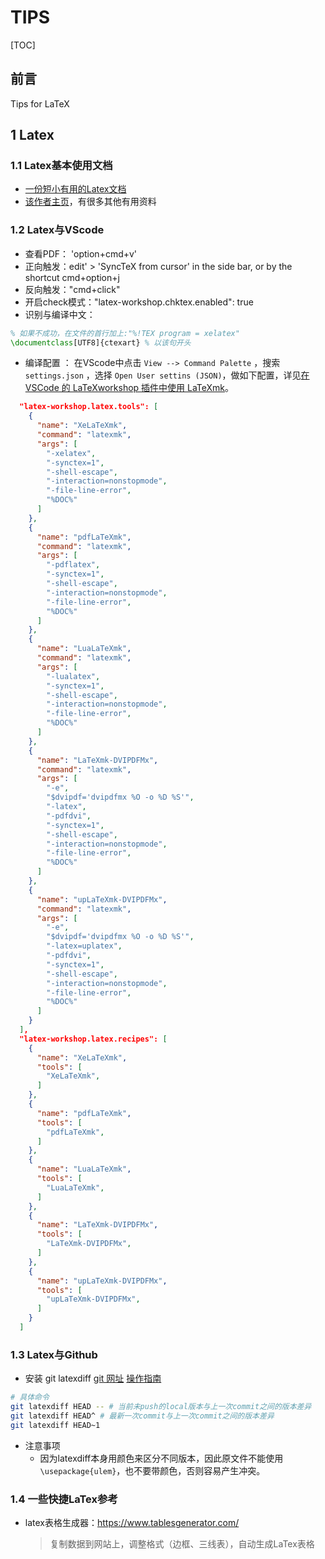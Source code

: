 # **TIPS**

[TOC]

## 前言

Tips for LaTeX

## 1 Latex

### 1.1 Latex基本使用文档

- [一份短小有用的Latex文档](https://liam.page/2014/09/08/latex-introduction/)
- [该作者主页](https://liam.page/)，有很多其他有用资料

### 1.2 Latex与VScode

- 查看PDF： 'option+cmd+v'
- 正向触发：edit' > 'SyncTeX from cursor' in the side bar, or by the shortcut cmd+option+j
- 反向触发："cmd+click"
- 开启check模式："latex-workshop.chktex.enabled": true
- 识别与编译中文：
  
```latex
% 如果不成功，在文件的首行加上:"%!TEX program = xelatex"
\documentclass[UTF8]{ctexart} % 以该句开头
```

- 编译配置 ：
在VScode中点击 `View --> Command Palette` ，搜索 `settings.json` ，选择 `Open User settins (JSON)`，做如下配置，详见[在 VSCode 的 LaTeXworkshop 插件中使用 LaTeXmk](https://liam.page/2020/04/24/using-LaTeXmk-with-LaTeXworkshop-with-VSCode/)。

```json
  "latex-workshop.latex.tools": [
    {
      "name": "XeLaTeXmk",
      "command": "latexmk",
      "args": [
        "-xelatex",
        "-synctex=1",
        "-shell-escape",
        "-interaction=nonstopmode",
        "-file-line-error",
        "%DOC%"
      ]
    },
    {
      "name": "pdfLaTeXmk",
      "command": "latexmk",
      "args": [
        "-pdflatex",
        "-synctex=1",
        "-shell-escape",
        "-interaction=nonstopmode",
        "-file-line-error",
        "%DOC%"
      ]
    },
    {
      "name": "LuaLaTeXmk",
      "command": "latexmk",
      "args": [
        "-lualatex",
        "-synctex=1",
        "-shell-escape",
        "-interaction=nonstopmode",
        "-file-line-error",
        "%DOC%"
      ]
    },
    {
      "name": "LaTeXmk-DVIPDFMx",
      "command": "latexmk",
      "args": [
        "-e",
        "$dvipdf='dvipdfmx %O -o %D %S'",
        "-latex",
        "-pdfdvi",
        "-synctex=1",
        "-shell-escape",
        "-interaction=nonstopmode",
        "-file-line-error",
        "%DOC%"
      ]
    },
    {
      "name": "upLaTeXmk-DVIPDFMx",
      "command": "latexmk",
      "args": [
        "-e",
        "$dvipdf='dvipdfmx %O -o %D %S'",
        "-latex=uplatex",
        "-pdfdvi",
        "-synctex=1",
        "-shell-escape",
        "-interaction=nonstopmode",
        "-file-line-error",
        "%DOC%"
      ]
    }
  ],
  "latex-workshop.latex.recipes": [
    {
      "name": "XeLaTeXmk",
      "tools": [
        "XeLaTeXmk",
      ]
    },
    {
      "name": "pdfLaTeXmk",
      "tools": [
        "pdfLaTeXmk",
      ]
    },
    {
      "name": "LuaLaTeXmk",
      "tools": [
        "LuaLaTeXmk",
      ]
    },
    {
      "name": "LaTeXmk-DVIPDFMx",
      "tools": [
        "LaTeXmk-DVIPDFMx",
      ]
    },
    {
      "name": "upLaTeXmk-DVIPDFMx",
      "tools": [
        "upLaTeXmk-DVIPDFMx",
      ]
    }
  ]
```

### 1.3 Latex与Github

- 安装 git latexdiff
[git 网址](https://gitlab.com/git-latexdiff/git-latexdiff)
[操作指南](https://stackoverflow.com/questions/6188780/git-latex-workflow)

```sh
# 具体命令
git latexdiff HEAD -- # 当前未push的local版本与上一次commit之间的版本差异
git latexdiff HEAD^ # 最新一次commit与上一次commit之间的版本差异
git latexdiff HEAD~1
```

- 注意事项
  - 因为latexdiff本身用颜色来区分不同版本，因此原文件不能使用`\usepackage{ulem}`，也不要带颜色，否则容易产生冲突。


### 1.4 一些快捷LaTex参考

- latex表格生成器：https://www.tablesgenerator.com/
  > 复制数据到网站上，调整格式（边框、三线表），自动生成LaTex表格

